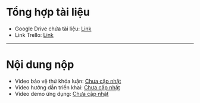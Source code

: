 # Tổng hợp tài liệu #
- Google Drive chứa tài liệu: [Link](https://docs.google.com/document/d/1SWzpZlviuzmAozX6bI5dxVoERf_bfk2zQtD_REEzidI/edit)
- Link Trello: [Link](https://trello.com/b/XJHBfgue/lu%E1%BA%ADn-v%C4%83n-tts)
-------------
# Nội dung nộp #
- Video bảo vệ thử khóa luận: [Chưa cập nhật]()
- Video hướng dẫn triển khai: [Chưa cập nhật]()
- Video demo ứng dụng: [Chưa cập nhật]()
